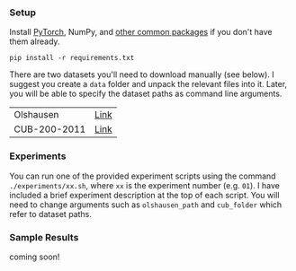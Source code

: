 ### Setup

Install [PyTorch](https://pytorch.org/get-started/locally/), NumPy, and
[other common packages](https://github.com/ohjay/sdae/blob/master/requirements.txt) if you don't have them already.
```
pip install -r requirements.txt
```

There are two datasets you'll need to download manually (see below).
I suggest you create a `data` folder and unpack the relevant files into it.
Later, you will be able to specify the dataset paths as command line arguments.

<table>
  <tr>
    <td>Olshausen</td>
    <td><a href="http://www.rctn.org/bruno/sparsenet">Link</a></td>
  </tr>
  <tr>
    <td>CUB-200-2011</td>
    <td><a href="http://www.vision.caltech.edu/visipedia/CUB-200-2011.html">Link</a></td>
  </tr>
</table>

### Experiments

You can run one of the provided experiment scripts using the command
`./experiments/xx.sh`, where `xx` is the experiment number (e.g. `01`).
I have included a brief experiment description at the top of each script.
You will need to change arguments such as `olshausen_path` and `cub_folder` which refer to dataset paths.

### Sample Results

coming soon!
